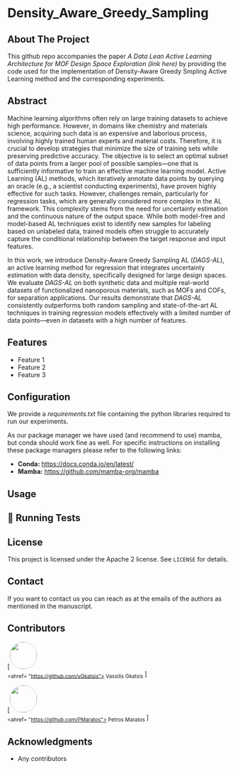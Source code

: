 # Density_Aware_Greedy_Sampling



## About The Project

This github repo accompanies the paper *A Data Lean Active Learning Architecture for MOF Design Space Exploration (link here)* by providing the code used for the implementation of Density-Aware Greedy Smpling Active Learning method and the corresponding experiments.



## Abstract

Machine learning algorithms often rely on large training datasets to achieve high performance. However, in domains like chemistry and materials science, acquiring such data is an expensive and laborious process, involving highly trained human experts and material costs. Therefore, it is crucial to develop strategies that minimize the size of training sets while preserving predictive accuracy. The objective is to select an optimal subset of data points from a larger pool of possible samples—one that is sufficiently informative to train an effective machine learning model. Active Learning (AL) methods, which iteratively annotate data points by querying an oracle (e.g., a scientist conducting experiments), have proven highly effective for such tasks. However, challenges remain, particularly for regression tasks, which are generally considered more complex in the AL framework. This complexity stems from the need for uncertainty estimation and the continuous nature of the output space. While both model-free and model-based AL techniques exist to identify new samples for labeling based on unlabeled data, trained models often struggle to accurately capture the conditional relationship between the target response and input features.

In this work, we introduce Density-Aware Greedy Sampling AL (*DAGS-AL*), an active learning method for regression that integrates uncertainty estimation with data density, specifically designed for large design spaces. We evaluate *DAGS-AL* on both synthetic data and multiple real-world datasets of functionalized nanoporous materials, such as MOFs and COFs, for separation applications. Our results demonstrate that *DAGS-AL* consistently outperforms both random sampling and state-of-the-art AL techniques in training regression models effectively with a limited number of data points—even in datasets with a high number of features.



## Features

- Feature 1
- Feature 2
- Feature 3



## Configuration

We provide a *requirements.txt* file containing the python libraries required to run our experiments.

As our package manager we have used (and recommend to use) mamba, but conda should work fine as well. For specific instructions on installing these package managers please refer to the following links:

- **Conda:**   https://docs.conda.io/en/latest/
- **Mamba:** https://github.com/mamba-org/mamba





## Usage





## 🧪 Running Tests



## License

This project is licensed under the Apache 2 license. See `LICENSE` for details.



## Contact

If you want to contact us you can reach as at the emails of the authors as mentioned in the manuscript.



## Contributors

 [<img src="https://github.com/vGkatsis.png"  style="border-radius: 50%; border: 1px solid #ccc; width: 60px; height=60px;" /><br /><sub><ahref= "https://github.com/vGkatsis"> Vassilis Gkatsis </a></sub>]

[<img src="https://github.com/PMaratos.png" style="border-radius: 50%; border: 1px solid #ccc; width: 60px; height=60px;"/><br /><sub><ahref= "https://github.com/PMaratos"> Petros Maratos </a></sub>]



## Acknowledgments

- Any contributors
